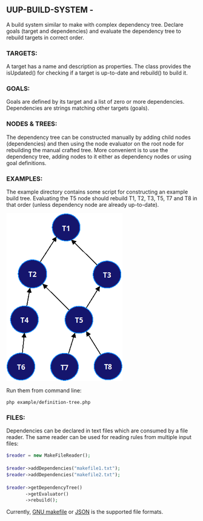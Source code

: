 ## UUP-BUILD-SYSTEM - 

A build system similar to make with complex dependency tree. Declare goals (target and dependencies) 
and evaluate the dependency tree to rebuild targets in correct order.

### TARGETS:

A target has a name and description as properties. The class provides the isUpdated() for checking 
if a target is up-to-date and rebuild() to build it. 

### GOALS:

Goals are defined by its target and a list of zero or more dependencies. Dependencies are strings
matching other targets (goals).

### NODES & TREES:

The dependency tree can be constructed manually by adding child nodes (dependencies) and then
using the node evaluator on the root node for rebuilding the manual crafted tree. More convenient
is to use the dependency tree, adding nodes to it either as dependency nodes or using goal 
definitions.

### EXAMPLES:

The example directory contains some script for constructing an example build tree. Evaluating
the T5 node should rebuild T1, T2, T3, T5, T7 and T8 in that order (unless dependency node are 
already up-to-date).

![](docs/dependency-tree.png)

Run them from command line:

```shell
php example/definition-tree.php
```

### FILES:

Dependencies can be declared in text files which are consumed by a file reader. The same reader
can be used for reading rules from multiple input files:

```php
$reader = new MakeFileReader();

$reader->addDependencies("makefile1.txt");
$reader->addDependencies("makefile2.txt");

$reader->getDependencyTree()
       ->getEvaluator()
       ->rebuild();
```

Currently, [GNU makefile](example/file/input.make) or [JSON](example/file/input.json) is the
supported file formats. 
